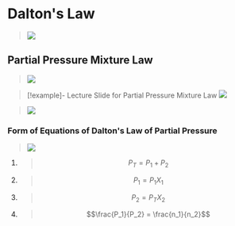 # Dalton's Law
>![](https://i.imgur.com/kZP6hro.png)

## Partial Pressure Mixture Law
>![](https://i.imgur.com/lAepocN.png)


>[!example]- Lecture Slide for Partial Pressure Mixture Law
>![](https://i.imgur.com/Tid85m4.png)

>![](https://i.imgur.com/7vPobaW.png)

### Form of Equations of Dalton's Law of Partial Pressure
>![](https://i.imgur.com/Ef67FqK.png)

1. >$$P_T = P_1 + P_2$$
2. >$$P_1 = P_1X_1$$
3. >$$P_2 = P_TX_2$$
4. >$$\frac{P_1}{P_2} = \frac{n_1}{n_2}$$

